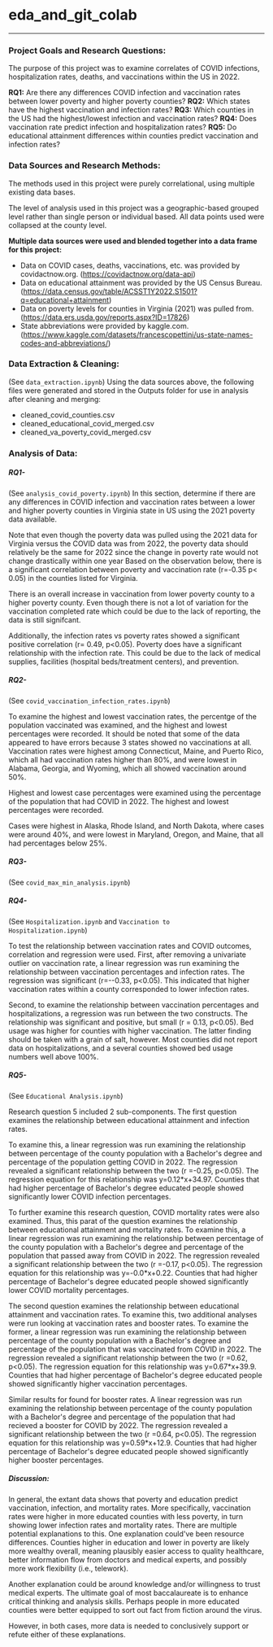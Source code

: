 # eda_and_git_colab
------------
### Project Goals and Research Questions:
The purpose of this project was to examine correlates of COVID infections, hospitalization rates, deaths, and vaccinations within the US in 2022. 

<b>RQ1:</b> Are there any differences COVID infection and vaccination rates between lower poverty and higher poverty counties?
<b>RQ2:</b> Which states have the highest vaccination and infection rates?
<b>RQ3:</b> Which counties in the US had the highest/lowest infection and vaccination rates?
<b>RQ4:</b> Does vaccination rate predict infection and hospitalization rates?
<b>RQ5:</b> Do educational attainment differences within counties predict vaccination and infection rates?

### Data Sources and Research Methods:
The methods used in this project were purely correlational, using multiple existing data bases. 

The level of analysis used in this project was a geographic-based grouped level rather than single person or individual based. 
All data points used were collapsed at the county level. 

<b>Multiple data sources were used and blended together into a data frame for this project:</b>
- Data on COVID cases, deaths, vaccinations, etc. was provided by covidactnow.org. (https://covidactnow.org/data-api)
- Data on educational attainment was provided by the US Census Bureau. (https://data.census.gov/table/ACSST1Y2022.S1501?q=educational+attainment)
- Data on poverty levels for counties in Virginia (2021) was pulled from. (https://data.ers.usda.gov/reports.aspx?ID=17826)
- State abbreviations were provided by kaggle.com. (https://www.kaggle.com/datasets/francescopettini/us-state-names-codes-and-abbreviations/)

### Data Extraction & Cleaning:
(See <code>data_extraction.ipynb</code>)
Using the data sources above, the following files were generated and stored in the Outputs folder for use in analysis after cleaning and merging:
- cleaned_covid_counties.csv
- cleaned_educational_covid_merged.csv
- cleaned_va_poverty_covid_merged.csv

### Analysis of Data:
##### RQ1-
(See <code>analysis_covid_poverty.ipynb</code>)
In this section, determine if there are any differences in COVID infection and vaccination rates between a lower and higher poverty counties in Virginia state in US using the 2021 poverty data available.

Note that even though the poverty data was pulled using the 2021 data for Virginia versus the COVID data was from 2022, the poverty data should relatively be the same for 2022 since the change in poverty rate would not change drastically within one year
Based on the observation below, there is a significant correlation between poverty and vaccination rate (r=-0.35 p< 0.05) in the counties listed for Virginia. 

There is an overall increase in vaccination from lower poverty county to a higher poverty county. 
Even though there is not a lot of variation for the vaccination completed rate which could be due to the lack of reporting, the data is still signifcant.

Additionally, the infection rates vs poverty rates showed a significant positive correlation (r= 0.49, p<0.05).
Poverty does have a significant relationship with the infection rate. This could be due to the lack of medical supplies, facilities (hospital beds/treatment centers), and prevention.

##### RQ2-
(See <code>covid_vaccination_infection_rates.ipynb</code>)

To examine the highest and lowest vaccination rates, the percentge of the population vaccinated was examined, and the highest and lowest percentages were recorded. It should be noted that some of the data appeared to have errors because 3 states showed no vaccinations at all.
Vaccination rates were highest among Connecticut, Maine, and Puerto Rico, which all had vaccination rates higher than 80%, and were lowest in Alabama, Georgia, and Wyoming, which all showed vaccination around 50%. 

Highest and lowest case percentages were examined using the percentage of the population that had COVID in 2022. The highest and lowest percentages were recorded.

Cases were highest in Alaska, Rhode Island, and North Dakota, where cases were around 40%, and were lowest in Maryland, Oregon, and Maine, that all had percentages below 25%.

##### RQ3-
(See <code>covid_max_min_analysis.ipynb</code>)


##### RQ4-
(See <code>Hospitalization.ipynb</code> and <code>Vaccination to Hospitalization.ipynb</code>)

To test the relationship between vaccination rates and COVID outcomes, correlation and regression were used.
First, after removing a univariate outlier on vaccination rate, a linear regression was run examining the relationship between vaccination percentages and infection rates. 
The regression was significant (r=--0.33, p<0.05). 
This indicated that higher vaccination rates within a county corresponded to lower infection rates. 

Second, to examine the relationship between vaccination percentages and hospitalizations, a regression was run between the two constructs. 
The relationship was significant and positive, but small (r = 0.13, p<0.05). 
Bed usage was higher for counties with higher vaccination. 
The latter finding should be taken with a grain of salt, however. Most counties did not report data on hospitalizations, and a several counties showed bed usage numbers well above 100%. 

##### RQ5-
(See <code>Educational Analysis.ipynb</code>)

Research question 5 included 2 sub-components. The first question examines the relationship between educational attainment and infection rates.

To examine this, a linear regression was run examining the relationship between percentage of the county population with a Bachelor's degree and percentage of the population getting COVID in 2022.
The regression revealed a significant relationship between the two (r =-0.25, p<0.05). The regression equation for this relationship was y=0.12*x+34.97.
Counties that had higher percentage of Bachelor's degree educated people showed significantly lower COVID infection percentages. 

To further examine this research question, COVID mortality rates were also examined. Thus, this parat of the question examines the relationship between educational attainment and mortality rates. 
To examine this, a linear regression was run examining the relationship between percentage of the county population with a Bachelor's degree and percentage of the population that passed away from COVID in 2022.
The regression revealed a significant relationship between the two (r =-0.17, p<0.05). The regression equation for this relationship was y=-0.0*x+0.22.
Counties that had higher percentage of Bachelor's degree educated people showed significantly lower COVID mortality percentages. 

The second question examines the relationship between educational attainment and vaccination rates. To examine this, two additional analyses were run looking at vaccination rates and booster rates. 
To examine the former, a linear regression was run examining the relationship between percentage of the county population with a Bachelor's degree and percentage of the population that was vaccinated from COVID in 2022.
The regression revealed a significant relationship between the two (r =0.62, p<0.05). The regression equation for this relationship was y=0.67*x+39.9.
Counties that had higher percentage of Bachelor's degree educated people showed significantly higher vaccination percentages. 

Similar results for found for booster rates. A linear regression was run examining the relationship between percentage of the county population with a Bachelor's degree and percentage of the population that had recieved a booster for COVID by 2022.
The regression revealed a significant relationship between the two (r =0.64, p<0.05). The regression equation for this relationship was y=0.59*x+12.9.
Counties that had higher percentage of Bachelor's degree educated people showed significantly higher booster percentages. 

##### Discussion:
In general, the extant data shows that poverty and education predict vaccination, infection, and mortality rates. More specifically, vaccination rates were higher in more educated counties with less poverty, in turn showing lower infection rates and mortality rates. 
There are multiple potential explanations to this. One explanation could've been resource differences. Counties higher in education and lower in poverty are likely more wealthy overall, meaning plausibly easier access to quality healthcare, better information flow from doctors and medical experts, and possibly more work flexibility (i.e., telework). 

Another explanation could be around knowledge and/or willingness to trust medical experts. The ultimate goal of most baccalaureate is to enhance critical thinking and analysis skills. Perhaps people in more educated counties were better equipped to sort out fact from fiction around the virus. 

However, in both cases, more data is needed to conclusively support or refute either of these explanations. 